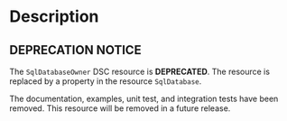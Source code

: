 # Description

## DEPRECATION NOTICE

The `SqlDatabaseOwner` DSC resource is **DEPRECATED**. The resource is
replaced by a property in the resource `SqlDatabase`.

The documentation, examples, unit test, and integration tests have been
removed. This resource will be removed in a future release.
